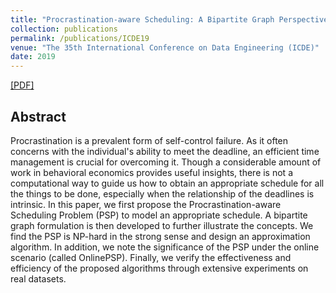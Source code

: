 ```yaml
---
title: "Procrastination-aware Scheduling: A Bipartite Graph Perspective"
collection: publications
permalink: /publications/ICDE19
venue: "The 35th International Conference on Data Engineering (ICDE)"
date: 2019
---
```

[[PDF]](http://lbwang95.github.io/files/icde19.pdf)

## Abstract
Procrastination is a prevalent form of self-control failure. As it often concerns with the individual's ability to meet the deadline, an efficient time management is crucial for overcoming it. Though a considerable amount of work in behavioral economics provides useful insights, there is not a computational way to guide us how to obtain an appropriate schedule for all the things to be done, especially when the relationship of the deadlines is intrinsic. In this paper, we first propose the Procrastination-aware Scheduling Problem (PSP) to model an appropriate schedule. A bipartite graph formulation is then developed to further illustrate the concepts. We find the PSP is NP-hard in the strong sense and design an approximation algorithm. In addition, we note the significance of the PSP under the online scenario (called OnlinePSP). Finally, we verify the effectiveness and efficiency of the proposed algorithms through extensive experiments on real datasets.
